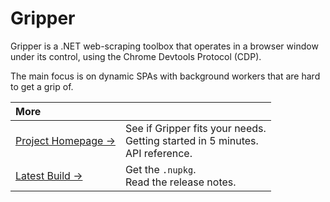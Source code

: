# Gripper
Gripper is a .NET web-scraping toolbox that operates in a browser window under its control,
using the Chrome Devtools Protocol (CDP).

The main focus is on dynamic SPAs with background workers that are hard to get a grip of.

|More | |
| :--- | :--- |
| [Project&nbsp;Homepage&nbsp;→](https://tomaskrupka.github.io/Gripper/) | See if Gripper fits your needs. <br/> Getting started in 5 minutes. <br/> API reference. |
| [Latest&nbsp;Build&nbsp;→](https://www.nuget.org/packages/Gripper.WebClient) | Get the `.nupkg`. <br/> Read the release notes.|